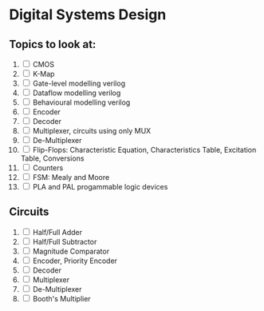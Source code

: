 # Digital Systems Design

## Topics to look at:

1. <input type='checkbox'> CMOS
1. <input type='checkbox'> K-Map
1. <input type='checkbox'> Gate-level modelling verilog
1. <input type='checkbox'> Dataflow modelling verilog
1. <input type='checkbox'> Behavioural modelling verilog
1. <input type='checkbox'> Encoder
1. <input type='checkbox'> Decoder
1. <input type='checkbox'> Multiplexer, circuits using only MUX
1. <input type='checkbox'> De-Multiplexer
1. <input type='checkbox'> Flip-Flops: Characteristic Equation, Characteristics Table, Excitation Table, Conversions
1. <input type='checkbox'> Counters
1. <input type='checkbox'> FSM: Mealy and Moore
1. <input type='checkbox'> PLA and PAL progammable logic devices

## Circuits

1. <input type='checkbox'> Half/Full Adder
1. <input type='checkbox'> Half/Full Subtractor
1. <input type='checkbox'> Magnitude Comparator
1. <input type='checkbox'> Encoder, Priority Encoder
1. <input type='checkbox'> Decoder
1. <input type='checkbox'> Multiplexer
1. <input type='checkbox'> De-Multiplexer
1. <input type='checkbox'> Booth's Multiplier
